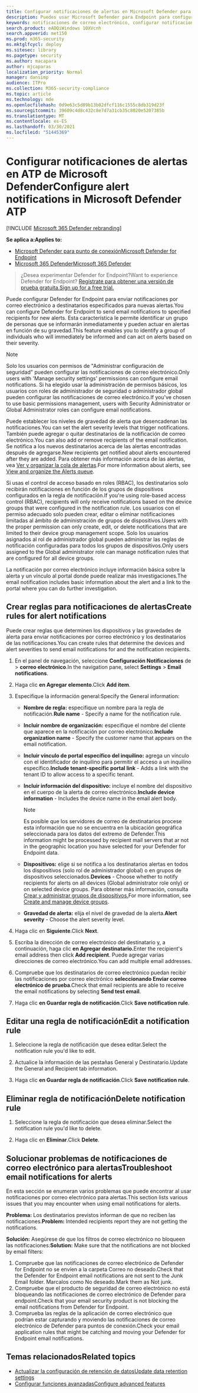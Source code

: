 ```yaml
---
title: Configurar notificaciones de alertas en Microsoft Defender para endpoint
description: Puedes usar Microsoft Defender para Endpoint para configurar las opciones de notificación de correo electrónico para alertas de seguridad, según la gravedad y otros criterios.
keywords: notificaciones de correo electrónico, configurar notificaciones de alertas, notificaciones de atp de Microsoft Defender, alertas de atp de Microsoft Defender, windows 10 enterprise, windows 10 education
search.product: eADQiWindows 10XVcnh
search.appverid: met150
ms.prod: m365-security
ms.mktglfcycl: deploy
ms.sitesec: library
ms.pagetype: security
ms.author: macapara
author: mjcaparas
localization_priority: Normal
manager: dansimp
audience: ITPro
ms.collection: M365-security-compliance
ms.topic: article
ms.technology: mde
ms.openlocfilehash: 0d9e63c5d89b13b02dfcf116c1555c8db319d23f
ms.sourcegitcommit: 39609c4d8c432c8e7d7a31cb35c8020e5207385b
ms.translationtype: MT
ms.contentlocale: es-ES
ms.lasthandoff: 03/30/2021
ms.locfileid: "51445369"
---
```

# <a name="configure-alert-notifications-in-microsoft-defender-atp"></a><span data-ttu-id="c7b62-104">Configurar notificaciones de alertas en ATP de Microsoft Defender</span><span class="sxs-lookup"><span data-stu-id="c7b62-104">Configure alert notifications in Microsoft Defender ATP</span></span>

[!INCLUDE [Microsoft 365 Defender rebranding](../../includes/microsoft-defender.md)]

<span data-ttu-id="c7b62-105">**Se aplica a:**</span><span class="sxs-lookup"><span data-stu-id="c7b62-105">**Applies to:**</span></span>
- [<span data-ttu-id="c7b62-106">Microsoft Defender para punto de conexión</span><span class="sxs-lookup"><span data-stu-id="c7b62-106">Microsoft Defender for Endpoint</span></span>](https://go.microsoft.com/fwlink/p/?linkid=2154037)
- [<span data-ttu-id="c7b62-107">Microsoft 365 Defender</span><span class="sxs-lookup"><span data-stu-id="c7b62-107">Microsoft 365 Defender</span></span>](https://go.microsoft.com/fwlink/?linkid=2118804)

><span data-ttu-id="c7b62-108">¿Desea experimentar Defender for Endpoint?</span><span class="sxs-lookup"><span data-stu-id="c7b62-108">Want to experience Defender for Endpoint?</span></span> [<span data-ttu-id="c7b62-109">Regístrate para obtener una versión de prueba gratuita.</span><span class="sxs-lookup"><span data-stu-id="c7b62-109">Sign up for a free trial.</span></span>](https://www.microsoft.com/microsoft-365/windows/microsoft-defender-atp?ocid=docs-wdatp-emailconfig-abovefoldlink)

<span data-ttu-id="c7b62-110">Puede configurar Defender for Endpoint para enviar notificaciones por correo electrónico a destinatarios especificados para nuevas alertas.</span><span class="sxs-lookup"><span data-stu-id="c7b62-110">You can configure Defender for Endpoint to send email notifications to specified recipients for new alerts.</span></span> <span data-ttu-id="c7b62-111">Esta característica le permite identificar un grupo de personas que se informarán inmediatamente y pueden actuar en alertas en función de su gravedad.</span><span class="sxs-lookup"><span data-stu-id="c7b62-111">This feature enables you to identify a group of individuals who will immediately be informed and can act on alerts based on their severity.</span></span>

> [!NOTE]
> <span data-ttu-id="c7b62-112">Solo los usuarios con permisos de "Administrar configuración de seguridad" pueden configurar las notificaciones de correo electrónico.</span><span class="sxs-lookup"><span data-stu-id="c7b62-112">Only users with 'Manage security settings' permissions can configure email notifications.</span></span> <span data-ttu-id="c7b62-113">Si ha elegido usar la administración de permisos básicos, los usuarios con roles de administrador de seguridad o administrador global pueden configurar las notificaciones de correo electrónico.</span><span class="sxs-lookup"><span data-stu-id="c7b62-113">If you've chosen to use basic permissions management, users with Security Administrator or Global Administrator roles can configure email notifications.</span></span>

<span data-ttu-id="c7b62-114">Puede establecer los niveles de gravedad de alerta que desencadenan las notificaciones.</span><span class="sxs-lookup"><span data-stu-id="c7b62-114">You can set the alert severity levels that trigger notifications.</span></span> <span data-ttu-id="c7b62-115">También puede agregar o quitar destinatarios de la notificación de correo electrónico.</span><span class="sxs-lookup"><span data-stu-id="c7b62-115">You can also add or remove recipients of the email notification.</span></span> <span data-ttu-id="c7b62-116">Se notifica a los nuevos destinatarios acerca de las alertas encontradas después de agregarse.</span><span class="sxs-lookup"><span data-stu-id="c7b62-116">New recipients get notified about alerts encountered after they are added.</span></span> <span data-ttu-id="c7b62-117">Para obtener más información acerca de las alertas, vea [Ver y organizar la cola de alertas](alerts-queue.md).</span><span class="sxs-lookup"><span data-stu-id="c7b62-117">For more information about alerts, see [View and organize the Alerts queue](alerts-queue.md).</span></span>

<span data-ttu-id="c7b62-118">Si usas el control de acceso basado en roles (RBAC), los destinatarios solo recibirán notificaciones en función de los grupos de dispositivos configurados en la regla de notificación.</span><span class="sxs-lookup"><span data-stu-id="c7b62-118">If you're using role-based access control (RBAC), recipients will only receive notifications based on the device groups that were configured in the notification rule.</span></span>
<span data-ttu-id="c7b62-119">Los usuarios con el permiso adecuado solo pueden crear, editar o eliminar notificaciones limitadas al ámbito de administración de grupos de dispositivos.</span><span class="sxs-lookup"><span data-stu-id="c7b62-119">Users with the proper permission can only create, edit, or delete notifications that are limited to their device group management scope.</span></span>
<span data-ttu-id="c7b62-120">Solo los usuarios asignados al rol de administrador global pueden administrar las reglas de notificación configuradas para todos los grupos de dispositivos.</span><span class="sxs-lookup"><span data-stu-id="c7b62-120">Only users assigned to the Global administrator role can manage notification rules that are configured for all device groups.</span></span>

<span data-ttu-id="c7b62-121">La notificación por correo electrónico incluye información básica sobre la alerta y un vínculo al portal donde puede realizar más investigaciones.</span><span class="sxs-lookup"><span data-stu-id="c7b62-121">The email notification includes basic information about the alert and a link to the portal where you can do further investigation.</span></span>


## <a name="create-rules-for-alert-notifications"></a><span data-ttu-id="c7b62-122">Crear reglas para notificaciones de alertas</span><span class="sxs-lookup"><span data-stu-id="c7b62-122">Create rules for alert notifications</span></span>
<span data-ttu-id="c7b62-123">Puede crear reglas que determinen los dispositivos y las gravedades de alerta para enviar notificaciones por correo electrónico y los destinatarios de las notificaciones.</span><span class="sxs-lookup"><span data-stu-id="c7b62-123">You can create rules that determine the devices and alert severities to send email notifications for and the notification recipients.</span></span>


1. <span data-ttu-id="c7b62-124">En el panel de navegación, seleccione **Configuración Notificaciones** de  >  **correo electrónico**.</span><span class="sxs-lookup"><span data-stu-id="c7b62-124">In the navigation pane, select **Settings** > **Email notifications**.</span></span>

2. <span data-ttu-id="c7b62-125">Haga clic **en Agregar elemento**.</span><span class="sxs-lookup"><span data-stu-id="c7b62-125">Click **Add item**.</span></span>

3. <span data-ttu-id="c7b62-126">Especifique la información general:</span><span class="sxs-lookup"><span data-stu-id="c7b62-126">Specify the General information:</span></span>
    - <span data-ttu-id="c7b62-127">**Nombre de regla:** especifique un nombre para la regla de notificación.</span><span class="sxs-lookup"><span data-stu-id="c7b62-127">**Rule name** - Specify a name for the notification rule.</span></span>
    - <span data-ttu-id="c7b62-128">**Incluir nombre de organización:** especifique el nombre del cliente que aparece en la notificación por correo electrónico.</span><span class="sxs-lookup"><span data-stu-id="c7b62-128">**Include organization name** - Specify the customer name that appears on the email notification.</span></span>
    - <span data-ttu-id="c7b62-129">**Incluir vínculo de portal específico del inquilino:** agrega un vínculo con el identificador de inquilino para permitir el acceso a un inquilino específico.</span><span class="sxs-lookup"><span data-stu-id="c7b62-129">**Include tenant-specific portal link** - Adds a link with the tenant ID to allow access to a specific tenant.</span></span>
    - <span data-ttu-id="c7b62-130">**Incluir información del dispositivo:** incluye el nombre del dispositivo en el cuerpo de la alerta de correo electrónico.</span><span class="sxs-lookup"><span data-stu-id="c7b62-130">**Include device information** - Includes the device name in the email alert body.</span></span>
    
        >[!NOTE]
        > <span data-ttu-id="c7b62-131">Es posible que los servidores de correo de destinatarios procese esta información que no se encuentra en la ubicación geográfica seleccionada para los datos del extremo de Defender.</span><span class="sxs-lookup"><span data-stu-id="c7b62-131">This information might be processed by recipient mail servers that ar not in the geographic location you have selected for your Defender for Endpoint data.</span></span>

    - <span data-ttu-id="c7b62-132">**Dispositivos:** elige si se notifica a los destinatarios alertas en todos los dispositivos (solo rol de administrador global) o en grupos de dispositivos seleccionados.</span><span class="sxs-lookup"><span data-stu-id="c7b62-132">**Devices** - Choose whether to notify recipients for alerts on all devices (Global administrator role only) or on selected device groups.</span></span> <span data-ttu-id="c7b62-133">Para obtener más información, consulta [Crear y administrar grupos de dispositivos.](machine-groups.md)</span><span class="sxs-lookup"><span data-stu-id="c7b62-133">For more information, see [Create and manage device groups](machine-groups.md).</span></span>
    - <span data-ttu-id="c7b62-134">**Gravedad de alerta:** elija el nivel de gravedad de la alerta.</span><span class="sxs-lookup"><span data-stu-id="c7b62-134">**Alert severity** - Choose the alert severity level.</span></span>

4. <span data-ttu-id="c7b62-135">Haga clic en **Siguiente**.</span><span class="sxs-lookup"><span data-stu-id="c7b62-135">Click **Next**.</span></span>
    
5. <span data-ttu-id="c7b62-136">Escriba la dirección de correo electrónico del destinatario y, a continuación, haga clic **en Agregar destinatario.**</span><span class="sxs-lookup"><span data-stu-id="c7b62-136">Enter the recipient's email address then click **Add recipient**.</span></span> <span data-ttu-id="c7b62-137">Puede agregar varias direcciones de correo electrónico.</span><span class="sxs-lookup"><span data-stu-id="c7b62-137">You can add multiple email addresses.</span></span>

6. <span data-ttu-id="c7b62-138">Compruebe que los destinatarios de correo electrónico puedan recibir las notificaciones por correo electrónico **seleccionando Enviar correo electrónico de prueba**.</span><span class="sxs-lookup"><span data-stu-id="c7b62-138">Check that email recipients are able to receive the email notifications by selecting **Send test email**.</span></span>

7. <span data-ttu-id="c7b62-139">Haga clic **en Guardar regla de notificación**.</span><span class="sxs-lookup"><span data-stu-id="c7b62-139">Click **Save notification rule**.</span></span>

## <a name="edit-a-notification-rule"></a><span data-ttu-id="c7b62-140">Editar una regla de notificación</span><span class="sxs-lookup"><span data-stu-id="c7b62-140">Edit a notification rule</span></span>
1. <span data-ttu-id="c7b62-141">Seleccione la regla de notificación que desea editar.</span><span class="sxs-lookup"><span data-stu-id="c7b62-141">Select the notification rule you'd like to edit.</span></span>

2. <span data-ttu-id="c7b62-142">Actualice la información de las pestañas General y Destinatario.</span><span class="sxs-lookup"><span data-stu-id="c7b62-142">Update the General and Recipient tab information.</span></span>

3. <span data-ttu-id="c7b62-143">Haga clic **en Guardar regla de notificación**.</span><span class="sxs-lookup"><span data-stu-id="c7b62-143">Click **Save notification rule**.</span></span>


## <a name="delete-notification-rule"></a><span data-ttu-id="c7b62-144">Eliminar regla de notificación</span><span class="sxs-lookup"><span data-stu-id="c7b62-144">Delete notification rule</span></span>

1. <span data-ttu-id="c7b62-145">Seleccione la regla de notificación que desea eliminar.</span><span class="sxs-lookup"><span data-stu-id="c7b62-145">Select the notification rule you'd like to delete.</span></span>

2. <span data-ttu-id="c7b62-146">Haga clic en **Eliminar**.</span><span class="sxs-lookup"><span data-stu-id="c7b62-146">Click **Delete**.</span></span>


## <a name="troubleshoot-email-notifications-for-alerts"></a><span data-ttu-id="c7b62-147">Solucionar problemas de notificaciones de correo electrónico para alertas</span><span class="sxs-lookup"><span data-stu-id="c7b62-147">Troubleshoot email notifications for alerts</span></span>
<span data-ttu-id="c7b62-148">En esta sección se enumeran varios problemas que puede encontrar al usar notificaciones por correo electrónico para alertas.</span><span class="sxs-lookup"><span data-stu-id="c7b62-148">This section lists various issues that you may encounter when using email notifications for alerts.</span></span>

<span data-ttu-id="c7b62-149">**Problema:** Los destinatarios previstos informan de que no reciben las notificaciones.</span><span class="sxs-lookup"><span data-stu-id="c7b62-149">**Problem:** Intended recipients report they are not getting the notifications.</span></span>

<span data-ttu-id="c7b62-150">**Solución:** Asegúrese de que los filtros de correo electrónico no bloqueen las notificaciones:</span><span class="sxs-lookup"><span data-stu-id="c7b62-150">**Solution:** Make sure that the notifications are not blocked by email filters:</span></span>

1. <span data-ttu-id="c7b62-151">Compruebe que las notificaciones de correo electrónico de Defender for Endpoint no se envíen a la carpeta Correo no deseado.</span><span class="sxs-lookup"><span data-stu-id="c7b62-151">Check that the Defender for Endpoint email notifications are not sent to the Junk Email folder.</span></span> <span data-ttu-id="c7b62-152">Marcalos como No deseado.</span><span class="sxs-lookup"><span data-stu-id="c7b62-152">Mark them as Not junk.</span></span>
2. <span data-ttu-id="c7b62-153">Compruebe que el producto de seguridad de correo electrónico no está bloqueando las notificaciones de correo electrónico de Defender para endpoint.</span><span class="sxs-lookup"><span data-stu-id="c7b62-153">Check that your email security product is not blocking the email notifications from Defender for Endpoint.</span></span>
3. <span data-ttu-id="c7b62-154">Comprueba las reglas de la aplicación de correo electrónico que podrían estar capturando y moviendo las notificaciones de correo electrónico de Defender para puntos de conexión.</span><span class="sxs-lookup"><span data-stu-id="c7b62-154">Check your email application rules that might be catching and moving your Defender for Endpoint email notifications.</span></span>

## <a name="related-topics"></a><span data-ttu-id="c7b62-155">Temas relacionados</span><span class="sxs-lookup"><span data-stu-id="c7b62-155">Related topics</span></span>
- [<span data-ttu-id="c7b62-156">Actualizar la configuración de retención de datos</span><span class="sxs-lookup"><span data-stu-id="c7b62-156">Update data retention settings</span></span>](data-retention-settings.md)
- [<span data-ttu-id="c7b62-157">Configurar funciones avanzadas</span><span class="sxs-lookup"><span data-stu-id="c7b62-157">Configure advanced features</span></span>](advanced-features.md)
